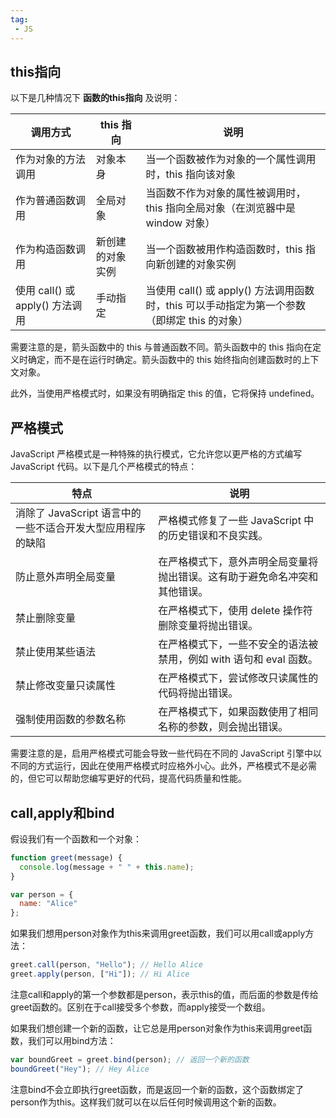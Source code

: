 ```yaml
---
tag:
 - JS
---
```


## this指向

以下是几种情况下 **函数的this指向** 及说明：

| 调用方式                        | this 指向        | 说明                                                         |
| ------------------------------- | ---------------- | ------------------------------------------------------------ |
| 作为对象的方法调用              | 对象本身         | 当一个函数被作为对象的一个属性调用时，this 指向该对象        |
| 作为普通函数调用                | 全局对象         | 当函数不作为对象的属性被调用时，this 指向全局对象（在浏览器中是 window 对象） |
| 作为构造函数调用                | 新创建的对象实例 | 当一个函数被用作构造函数时，this 指向新创建的对象实例        |
| 使用 call() 或 apply() 方法调用 | 手动指定         | 当使用 call() 或 apply() 方法调用函数时，this 可以手动指定为第一个参数（即绑定 this 的对象） |

需要注意的是，箭头函数中的 this 与普通函数不同。箭头函数中的 this 指向在定义时确定，而不是在运行时确定。箭头函数中的 this 始终指向创建函数时的上下文对象。

此外，当使用严格模式时，如果没有明确指定 this 的值，它将保持 undefined。

## 严格模式

JavaScript 严格模式是一种特殊的执行模式，它允许您以更严格的方式编写 JavaScript 代码。以下是几个严格模式的特点：

| 特点                                                       | 说明                                                         |
| ---------------------------------------------------------- | ------------------------------------------------------------ |
| 消除了 JavaScript 语言中的一些不适合开发大型应用程序的缺陷 | 严格模式修复了一些 JavaScript 中的历史错误和不良实践。       |
| 防止意外声明全局变量                                       | 在严格模式下，意外声明全局变量将抛出错误。这有助于避免命名冲突和其他错误。 |
| 禁止删除变量                                               | 在严格模式下，使用 delete 操作符删除变量将抛出错误。         |
| 禁止使用某些语法                                           | 在严格模式下，一些不安全的语法被禁用，例如 with 语句和 eval 函数。 |
| 禁止修改变量只读属性                                       | 在严格模式下，尝试修改只读属性的代码将抛出错误。             |
| 强制使用函数的参数名称                                     | 在严格模式下，如果函数使用了相同名称的参数，则会抛出错误。   |

需要注意的是，启用严格模式可能会导致一些代码在不同的 JavaScript 引擎中以不同的方式运行，因此在使用严格模式时应格外小心。此外，严格模式不是必需的，但它可以帮助您编写更好的代码，提高代码质量和性能。

## call,apply和bind

假设我们有一个函数和一个对象：

```javascript
function greet(message) {
  console.log(message + " " + this.name);
}

var person = {
  name: "Alice"
};
```

如果我们想用person对象作为this来调用greet函数，我们可以用call或apply方法：

```javascript
greet.call(person, "Hello"); // Hello Alice
greet.apply(person, ["Hi"]); // Hi Alice
```

注意call和apply的第一个参数都是person，表示this的值，而后面的参数是传给greet函数的。区别在于call接受多个参数，而apply接受一个数组。

如果我们想创建一个新的函数，让它总是用person对象作为this来调用greet函数，我们可以用bind方法：

```javascript
var boundGreet = greet.bind(person); // 返回一个新的函数
boundGreet("Hey"); // Hey Alice
```

注意bind不会立即执行greet函数，而是返回一个新的函数，这个函数绑定了person作为this。这样我们就可以在以后任何时候调用这个新的函数。
